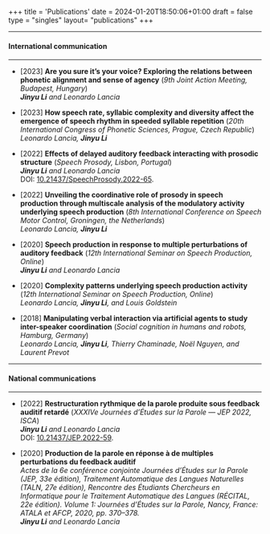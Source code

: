+++
title = 'Publications'
date = 2024-01-20T18:50:06+01:00
draft = false
type = "singles"
layout= "publications"
+++

---
#### International communication  
---
- [2023] **Are you sure it’s your voice? Exploring the relations between phonetic alignment and sense of agency** (*9th Joint Action Meeting, Budapest, Hungary*)  
***Jinyu Li** and Leonardo Lancia*  

- [2023] **How speech rate, syllabic complexity and diversity affect the emergence of speech rhythm in speeded syllable repetition** (*20th International Congress of Phonetic Sciences, Prague, Czech Republic*)  
*Leonardo Lancia, **Jinyu Li***  

- [2022] **Effects of delayed auditory feedback interacting with prosodic structure** (*Speech Prosody, Lisbon, Portugal*)  
***Jinyu Li** and Leonardo Lancia*  
DOI: [10.21437/SpeechProsody.2022-65](10.21437/SpeechProsody.2022-65).

- [2022] **Unveiling the coordinative role of prosody in speech production through multiscale analysis of the modulatory activity underlying speech production** (*8th International Conference on Speech Motor Control, Groningen, the Netherlands*)  
*Leonardo Lancia, **Jinyu Li***

- [2020] **Speech production in response to multiple perturbations of auditory feedback** (*12th International Seminar on Speech Production, Online*)  
***Jinyu Li** and Leonardo Lancia*

- [2020] **Complexity patterns underlying speech production activity** (*12th International Seminar on Speech Production, Online*)  
*Leonardo Lancia, **Jinyu Li**, and Louis Goldstein*

- [2018] **Manipulating verbal interaction via artificial agents to study inter-speaker coordination** (*Social cognition in humans and robots, Hamburg, Germany*)  
*Leonardo Lancia, **Jinyu Li**, Thierry Chaminade, Noël Nguyen, and Laurent Prevot*   
---
#### National communications
---
- [2022] **Restructuration rythmique de la parole produite sous feedback auditif retardé** (*XXXIVe Journées d’Études sur la Parole — JEP 2022, ISCA*)  
***Jinyu Li** and Leonardo Lancia*  
DOI: [10.21437/JEP.2022-59](10.21437/JEP.2022-59).

- [2020] **Production de la parole en réponse à de multiples perturbations du feedback auditif**  
*Actes de la 6e conférence conjointe Journées d’Études sur la Parole (JEP, 33e édition), Traitement Automatique des Langues Naturelles (TALN, 27e édition), Rencontre des Étudiants Chercheurs en Informatique pour le Traitement Automatique des Langues (RÉCITAL, 22e édition). Volume 1: Journées d’Études sur la Parole, Nancy, France: ATALA et AFCP, 2020, pp. 370–378.*  
***Jinyu Li** and Leonardo Lancia*